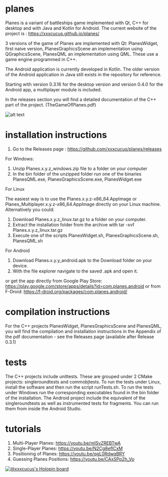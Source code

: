 # planes
Planes is a variant of battleships game implemented with Qt, C++ for desktop and with Java and Kotlin for Android.
The current website of the project is : https://xxxcucus.github.io/planes/

3 versions of the game of Planes are implemented with Qt: PlanesWidget, first naive version,
PlanesGraphicsScene an implementation using QGraphicsScene,
PlanesQML an implementation using QML. These use a game engine programmed in C++.

The Android application is currently developed in Kotlin.
The older version of the Android application in Java still exists in the repository for reference.

Starting with version 0.3.16 for the desktop version and version 0.4.0 for the Android app, a multiplayer module is included.

In the releases section you will find a detailed documentation of the C++ part of the project. (TheGameOfPlanes.pdf)

![alt text](https://github.com/xxxcucus/planes/blob/master/Screenshots/PlanesQML1.jpg)

# installation instructions

1. Go to the Releases page : https://github.com/xxxcucus/planes/releases

For Windows:
1. Unzip Planes.x.y.z_windows.zip file to a folder on your computer
2. In the bin folder of the unzipped folder run one of the binaries PlanesQML.exe, PlanesGraphicsScene.exe, PlanesWidget.exe

For Linux

The easiest way is to use the Planes.x.y.z-x86_64.AppImage or Planes_Multiplayer.x.y.z-x86_64.AppImage directly on your Linux machine.
Alternatively you could:

1. Download Planes.x.y.z_linux.tar.gz to a folder on your computer.
2. Extract the installation folder from the archive with tar -xvf Planes.x.y.z_linux.tar.gz
3. Execute one of the scripts PlanesWidget.sh, PlanesGraphicsScene.sh, PlanesQML.sh


For Android 
1. Download Planes.x.y.y_android.apk to the Download folder on your device.
2. With the file explorer navigate to the saved .apk and open it.

or get the app directly from Google Play Store: https://play.google.com/store/apps/details?id=com.planes.android 
or from F-Droid: https://f-droid.org/packages/com.planes.android/

# compilation instructions

For the C++ projects PlanesWidget, PlanesGraphicsScene and PlanesQML, you will find the compilation and installation instructions in the Appendix of the pdf documentation - see the Releases page (available after Release 0.3.1)

# tests
The C++ projects include unittests. These are grouped under 2 CMake projects: singleroundtests and commobjtests. To run the tests under Linux, install the software and then run the script runTests.sh. To run the tests under Windows run the corresponding executables found in the bin folder of the installation. The Android project include the equivalent of the singleroundtests as well as instrumented tests for fragments. You can run them from inside the Android Studio.

# tutorials

1. Multi-Player Planes: https://youtu.be/mlSvZREBTwA
2. Single-Player Planes: https://youtu.be/N2Cg8eflCxM
3. Positioning of Planes: https://youtu.be/qgL0RdwqBRY
4. Guessing Planes Positions: https://youtu.be/CAxSPp2h_Vo

[![@xxxcucus's Holopin board](https://holopin.io/api/user/board?user=xxxcucus)](https://holopin.io/@xxxcucus)
